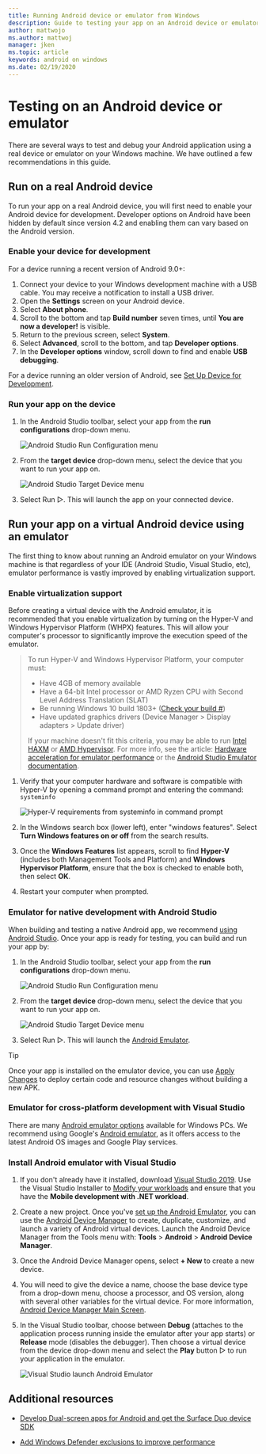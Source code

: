 ```yaml
---
title: Running Android device or emulator from Windows
description: Guide to testing your app on an Android device or emulator from Windows using Visual Studio or VS Code.
author: mattwojo 
ms.author: mattwoj 
manager: jken
ms.topic: article
keywords: android on windows
ms.date: 02/19/2020
---
```


# Testing on an Android device or emulator

There are several ways to test and debug your Android application using a real device or emulator on your Windows machine. We have outlined a few recommendations in this guide.

## Run on a real Android device

To run your app on a real Android device, you will first need to enable your Android device for development. Developer options on Android have been hidden by default since version 4.2 and enabling them can vary based on the Android version.

### Enable your device for development

For a device running a recent version of Android 9.0+:

1. Connect your device to your Windows development machine with a USB cable. You may receive a notification to install a USB driver.
2. Open the **Settings** screen on your Android device.
3. Select **About phone**.
4. Scroll to the bottom and tap **Build number** seven times, until **You are now a developer!** is visible.
5. Return to the previous screen, select **System**.
6. Select **Advanced**, scroll to the bottom, and tap **Developer options**.
7. In the **Developer options** window, scroll down to find and enable **USB debugging**.

For a device running an older version of Android, see [Set Up Device for Development](https://docs.microsoft.com/xamarin/android/get-started/installation/set-up-device-for-development).

### Run your app on the device

1. In the Android Studio toolbar, select your app from the **run configurations** drop-down menu.

    ![Android Studio Run Configuration menu](../images/android-run-config-menu.png)

2. From the **target device** drop-down menu, select the device that you want to run your app on.

    ![Android Studio Target Device menu](../images/android-target-device-menu.png)

3. Select Run ▷. This will launch the app on your connected device.

## Run your app on a virtual Android device using an emulator

The first thing to know about running an Android emulator on your Windows machine is that regardless of your IDE (Android Studio, Visual Studio, etc), emulator performance is vastly improved by enabling virtualization support.

### Enable virtualization support

Before creating a virtual device with the Android emulator, it is recommended that you enable virtualization by turning on the Hyper-V and Windows Hypervisor Platform (WHPX) features. This will allow your computer's processor to significantly improve the execution speed of the emulator.

> To run Hyper-V and Windows Hypervisor Platform, your computer must:
>
> * Have 4GB of memory available
> * Have a 64-bit Intel processor or AMD Ryzen CPU with Second Level Address Translation (SLAT)
> * Be running Windows 10 build 1803+ ([Check your build #](ms-settings:about))
> * Have updated graphics drivers (Device Manager > Display adapters > Update driver)
>
> If your machine doesn't fit this criteria, you may be able to run [Intel HAXM](https://github.com/intel/haxm/wiki/Installation-Instructions-on-Windows) or [AMD Hypervisor](https://github.com/google/android-emulator-hypervisor-driver-for-amd-processors). For more info, see the article: [Hardware acceleration for emulator performance](https://docs.microsoft.com/xamarin/android/get-started/installation/android-emulator/hardware-acceleration) or the [Android Studio Emulator documentation](https://developer.android.com/studio/run/emulator).

1. Verify that your computer hardware and software is compatible with Hyper-V by opening a command prompt and entering the command: `systeminfo`

    ![Hyper-V requirements from systeminfo in command prompt](../images/systeminfo.png)

2. In the Windows search box (lower left), enter "windows features". Select **Turn Windows features on or off** from the search results.

3. Once the **Windows Features** list appears, scroll to find **Hyper-V** (includes both Management Tools and Platform) and **Windows Hypervisor Platform**, ensure that the box is checked to enable both, then select **OK**.

4. Restart your computer when prompted.

### Emulator for native development with Android Studio

When building and testing a native Android app, we recommend [using Android Studio](./native-android.md). Once your app is ready for testing, you can build and run your app by:

1. In the Android Studio toolbar, select your app from the **run configurations** drop-down menu.

    ![Android Studio Run Configuration menu](../images/android-run-config-menu.png)

2. From the **target device** drop-down menu, select the device that you want to run your app on.

    ![Android Studio Target Device menu](../images/android-target-device-menu.png)

3. Select Run ▷. This will launch the [Android Emulator](https://developer.android.com/studio/run/emulator).

> [!TIP]
> Once your app is installed on the emulator device, you can use [Apply Changes](https://developer.android.com/studio/run#apply-changes) to deploy certain code and resource changes without building a new APK.

### Emulator for cross-platform development with Visual Studio

There are many [Android emulator options](https://www.androidauthority.com/best-android-emulators-for-pc-655308/) available for Windows PCs. We recommend using Google's [Android emulator](https://developer.android.com/studio/run/emulator), as it offers access to the latest Android OS images and Google Play services.

### Install Android emulator with Visual Studio

1. If you don't already have it installed, download [Visual Studio 2019](https://visualstudio.microsoft.com/downloads/). Use the Visual Studio Installer to [Modify your workloads](https://docs.microsoft.com/visualstudio/install/modify-visual-studio?view=vs-2019#modify-workloads) and ensure that you have the **Mobile development with .NET workload**.

2. Create a new project. Once you've [set up the Android Emulator](https://docs.microsoft.com/xamarin/android/get-started/installation/android-emulator/), you can use the [Android Device Manager](https://docs.microsoft.com/xamarin/android/get-started/installation/android-emulator/device-manager?tabs=windows&pivots=windows#requirements) to create, duplicate, customize, and launch a variety of Android virtual devices. Launch the Android Device Manager from the Tools menu with: **Tools** > **Android** > **Android Device Manager**.

3. Once the Android Device Manager opens, select **+ New** to create a new device.

4. You will need to give the device a name, choose the base device type from a drop-down menu, choose a processor, and OS version, along with several other variables for the virtual device. For more information, [Android Device Manager Main Screen](https://docs.microsoft.com/xamarin/android/get-started/installation/android-emulator/device-manager?tabs=windows&pivots=windows#main-screen).

5. In the Visual Studio toolbar, choose between **Debug** (attaches to the application process running inside the emulator after your app starts) or **Release** mode (disables the debugger). Then choose a virtual device from the device drop-down menu and select the **Play** button ▷ to run your application in the emulator.

    ![Visual Studio launch Android Emulator](../images/vs-target-device-menu.png)

## Additional resources

- [Develop Dual-screen apps for Android and get the Surface Duo device SDK](https://docs.microsoft.com/dual-screen/android/)

- [Add Windows Defender exclusions to improve performance](defender-settings.md)
